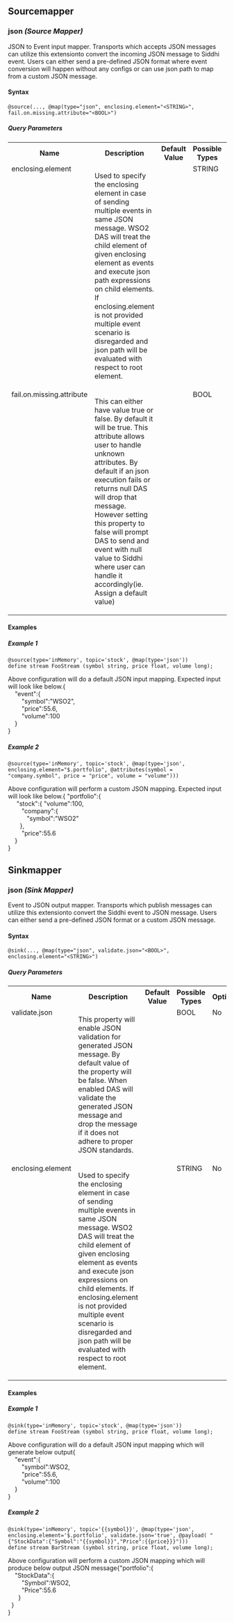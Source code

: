## Sourcemapper

### json _(Source Mapper)_

<p style="word-wrap: break-word">JSON to Event input mapper. Transports which accepts JSON messages can utilize this extensionto convert the incoming JSON message to Siddhi event. Users can either send a pre-defined JSON format where event conversion will happen without any configs or can use json path to map from a custom JSON message.</p>

#### Syntax

```
@source(..., @map(type="json", enclosing.element="<STRING>", fail.on.missing.attribute="<BOOL>")
```

##### Query Parameters

<table>
    <tr>
        <th>Name</th>
        <th>Description</th>
        <th>Default Value</th>
        <th>Possible Types</th>
        <th>Optional</th>
        <th>Dynamic</th>
    </tr>
    <tr>
        <td valign="top">enclosing.element</td>
        <td valign="top"><p style="word-wrap: break-word">Used to specify the enclosing element in case of sending multiple events in same JSON message. WSO2 DAS will treat the child element of given enclosing element as events and execute json path expressions on child elements. If enclosing.element is not provided multiple event scenario is disregarded and json path will be evaluated with respect to root element.</p></td>
        <td valign="top"></td>
        <td valign="top">STRING</td>
        <td valign="top">No</td>
        <td valign="top">No</td>
    </tr>
    <tr>
        <td valign="top">fail.on.missing.attribute</td>
        <td valign="top"><p style="word-wrap: break-word">This can either have value true or false. By default it will be true. This attribute allows user to handle unknown attributes. By default if an json execution fails or returns null DAS will drop that message. However setting this property to false will prompt DAS to send and event with null value to Siddhi where user can handle it accordingly(ie. Assign a default value)</p></td>
        <td valign="top"></td>
        <td valign="top">BOOL</td>
        <td valign="top">No</td>
        <td valign="top">No</td>
    </tr>
</table>



#### Examples

##### Example 1

```
@source(type='inMemory', topic='stock', @map(type='json'))
define stream FooStream (symbol string, price float, volume long);

```
<p style="word-wrap: break-word">Above configuration will do a default JSON input mapping. Expected input will look like below.{<br>&nbsp;&nbsp;&nbsp;&nbsp;"event":{<br>&nbsp;&nbsp;&nbsp;&nbsp;&nbsp;&nbsp;&nbsp;&nbsp;"symbol":"WSO2",<br>&nbsp;&nbsp;&nbsp;&nbsp;&nbsp;&nbsp;&nbsp;&nbsp;"price":55.6,<br>&nbsp;&nbsp;&nbsp;&nbsp;&nbsp;&nbsp;&nbsp;&nbsp;"volume":100<br>&nbsp;&nbsp;&nbsp;&nbsp;}<br>}<br></p>

##### Example 2

```
@source(type='inMemory', topic='stock', @map(type='json', enclosing.element="$.portfolio", @attributes(symbol = "company.symbol", price = "price", volume = "volume")))
```
<p style="word-wrap: break-word">Above configuration will perform a custom JSON mapping. Expected input will look like below.{ "portfolio":{<br>&nbsp;&nbsp;&nbsp;&nbsp;&nbsp;"stock":{        "volume":100,<br>&nbsp;&nbsp;&nbsp;&nbsp;&nbsp;&nbsp;&nbsp;&nbsp;"company":{<br>&nbsp;&nbsp;&nbsp;&nbsp;&nbsp;&nbsp;&nbsp;&nbsp;&nbsp;&nbsp;&nbsp;"symbol":"WSO2"<br>&nbsp;&nbsp;&nbsp;&nbsp;&nbsp;&nbsp;&nbsp;},<br>&nbsp;&nbsp;&nbsp;&nbsp;&nbsp;&nbsp;&nbsp;&nbsp;"price":55.6<br>&nbsp;&nbsp;&nbsp;&nbsp;}<br>}</p>

## Sinkmapper

### json _(Sink Mapper)_

<p style="word-wrap: break-word">Event to JSON output mapper. Transports which publish  messages can utilize this extensionto convert the Siddhi event to JSON message. Users can either send a pre-defined JSON format or a custom JSON message.</p>

#### Syntax

```
@sink(..., @map(type="json", validate.json="<BOOL>", enclosing.element="<STRING>")
```

##### Query Parameters

<table>
    <tr>
        <th>Name</th>
        <th>Description</th>
        <th>Default Value</th>
        <th>Possible Types</th>
        <th>Optional</th>
        <th>Dynamic</th>
    </tr>
    <tr>
        <td valign="top">validate.json</td>
        <td valign="top"><p style="word-wrap: break-word">This property will enable JSON validation for generated JSON message. By default value of the property will be false. When enabled DAS will validate the generated JSON message and drop the message if it does not adhere to proper JSON standards. </p></td>
        <td valign="top"></td>
        <td valign="top">BOOL</td>
        <td valign="top">No</td>
        <td valign="top">No</td>
    </tr>
    <tr>
        <td valign="top">enclosing.element</td>
        <td valign="top"><p style="word-wrap: break-word">Used to specify the enclosing element in case of sending multiple events in same JSON message. WSO2 DAS will treat the child element of given enclosing element as events and execute json expressions on child elements. If enclosing.element is not provided multiple event scenario is disregarded and json path will be evaluated with respect to root element.</p></td>
        <td valign="top"></td>
        <td valign="top">STRING</td>
        <td valign="top">No</td>
        <td valign="top">No</td>
    </tr>
</table>



#### Examples

##### Example 1

```
@sink(type='inMemory', topic='stock', @map(type='json'))
define stream FooStream (symbol string, price float, volume long);

```
<p style="word-wrap: break-word">Above configuration will do a default JSON input mapping which will generate below output{<br>&nbsp;&nbsp;&nbsp;&nbsp;"event":{<br>&nbsp;&nbsp;&nbsp;&nbsp;&nbsp;&nbsp;&nbsp;&nbsp;"symbol":WSO2,<br>&nbsp;&nbsp;&nbsp;&nbsp;&nbsp;&nbsp;&nbsp;&nbsp;"price":55.6,<br>&nbsp;&nbsp;&nbsp;&nbsp;&nbsp;&nbsp;&nbsp;&nbsp;"volume":100<br>&nbsp;&nbsp;&nbsp;&nbsp;}<br>}<br></p>

##### Example 2

```
@sink(type='inMemory', topic='{{symbol}}', @map(type='json', enclosing.element='$.portfolio', validate.json='true', @payload( "{"StockData":{"Symbol":"{{symbol}}","Price":{{price}}}")))
define stream BarStream (symbol string, price float, volume long);
```
<p style="word-wrap: break-word">Above configuration will perform a custom JSON mapping which will produce below output JSON message{"portfolio":{<br>&nbsp;&nbsp;&nbsp;&nbsp;"StockData":{<br>&nbsp;&nbsp;&nbsp;&nbsp;&nbsp;&nbsp;&nbsp;&nbsp;"Symbol":WSO2,<br>&nbsp;&nbsp;&nbsp;&nbsp;&nbsp;&nbsp;&nbsp;&nbsp;"Price":55.6<br>&nbsp;&nbsp;&nbsp;&nbsp;&nbsp;&nbsp;}<br>&nbsp;&nbsp;}<br>}</p>

